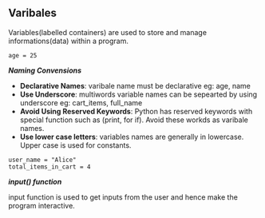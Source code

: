 **Varibales**
--------------------------
Variables(labelled containers) are used to store and manage informations(data) within a program. 

`age = 25`

***Naming Convensions***
- **Declarative Names**: varibale name must be declarative eg: age, name
- **Use Underscore**: multiwords variable names can be sepearted by using underscore eg: cart_items, full_name 
- **Avoid Using Reserved Keywords**: Python has reserved keywords with special function such as (print, for if). Avoid these workds as varibale names.  
- **Use lower case letters**: variables names are generally in lowercase. Upper case is used for constants.
```
user_name = "Alice"
total_items_in_cart = 4
```
***input() function***

input function is used to get inputs from the user and hence make the program interactive.

